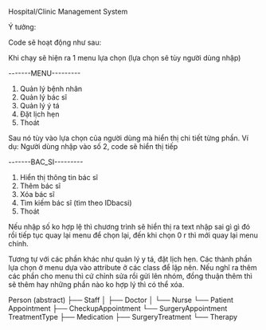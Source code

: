 Hospital/Clinic Management System


Ý tưởng:

Code sẽ hoạt động như sau:

Khi chạy sẽ hiện ra 1 menu lựa chọn (lựa chọn sẽ tùy người dùng nhập)

-------MENU---------
1. Quản lý bệnh nhân
2. Quản lý bác sĩ
3. Quản lý ý tá
4. Đặt lịch hẹn
0. Thoát

Sau nó tùy vào lựa chọn của người dùng mà hiển thị chi tiết từng phần. Ví dụ:
Người dùng nhập vào số 2, code sẽ hiển thị tiếp

-------BAC_SI---------
1. Hiển thị thông tin bác sĩ
2. Thêm bác sĩ
3. Xóa bác sĩ
4. Tìm kiếm bác sĩ (tìm theo IDbacsi)
0. Thoát

Nếu nhập số ko hợp lệ thì chương trình sẽ hiển thị ra text nhập sai gì gì đó rồi
tiếp tục quay lại menu để chọn lại, đến khi chọn 0 r thì mới quay lại menu chính.

Tương tự với các phần khác như quản lý y tá, đặt lịch hẹn. Các thành phần lựa chọn
ở menu dựa vào attribute ở các class để lập nên. Nếu nghĩ ra thêm các phần cho menu
thì cứ chỉnh sửa rồi gửi lên nhóm, đồng thuận thêm thì sẽ thêm hay những phần nào
ko hợp lý thì có thể xóa. 


Person (abstract)
 ├── Staff
 │    ├── Doctor
 │    └── Nurse
 └── Patient
 Appointment
 ├── CheckupAppointment
 └── SurgeryAppointment
TreatmentType
 ├── Medication
 ├── SurgeryTreatment
 └── Therapy


